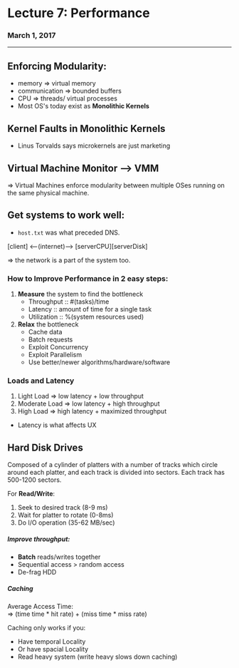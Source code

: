 # Lecture 7: Performance
### March 1, 2017

--------------------------


## Enforcing Modularity:
* memory => virtual memory    
* communication => bounded buffers    
* CPU => threads/ virtual processes   
* Most OS's today exist as **Monolithic Kernels**

## Kernel Faults in Monolithic Kernels
- Linus Torvalds says microkernels are just marketing

## Virtual Machine Monitor --> VMM
=> Virtual Machines enforce modularity between multiple OSes running on the same physical machine.

## Get systems to work well:
- `host.txt` was what preceded DNS.

[client] <--(internet)--> [serverCPU][serverDisk]

=> the network is a part of the system too.

### How to Improve Performance in 2 easy steps:
1. **Measure** the system to find the bottleneck
    - Throughput :: #(tasks)/time
    - Latency :: amount of time for a single task
    - Utilization :: %(system resources used)
2. **Relax** the bottleneck
    - Cache data
    - Batch requests
    - Exploit Concurrency
    - Exploit Parallelism
    - Use better/newer algorithms/hardware/software



### Loads and Latency
1. Light Load => low latency + low throughput
2. Moderate Load => low latency + high throughput
3. High Load => high latency + maximized throughput

- Latency is what affects UX  

## Hard Disk Drives
Composed of a cylinder of platters with a number of tracks which circle around each platter, and each track is divided into sectors. Each track has 500-1200 sectors.

For **Read/Write**:
1. Seek to desired track (8-9 ms)
2. Wait for platter to rotate (0-8ms)
3. Do I/O operation (35-62 MB/sec)

##### Improve throughput:
- **Batch** reads/writes together
- Sequential access > random access
- De-frag HDD

##### Caching
Average Access Time:    
=> (time time * hit rate) + (miss time * miss rate)

Caching only works if you:
- Have temporal Locality
- Or have spacial Locality
- Read heavy system (write heavy slows down caching)
